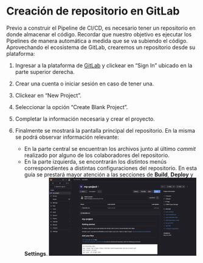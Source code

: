 # Creación de repositorio en GitLab

Previo a construir el Pipeline de CI/CD, es necesario tener un repositorio en donde almacenar el código. Recordar que nuestro objetivo es ejecutar los Pipelines de manera automática a medida que se va subiendo el código. Aprovechando el ecosistema de GitLab, crearemos un repositorio desde su plataforma:

1. Ingresar a la plataforma de [GitLab](https://about.gitlab.com/) y clickear en “Sign In” ubicado en la parte superior derecha.
2. Crear una cuenta o iniciar sesión en caso de tener una.
3. Clickear en “New Project”.
4. Seleccionar la opción “Create Blank Project”.
5. Completar la información necesaria y crear el proyecto.
6. Finalmente se mostrará la pantalla principal del repositorio. En la misma se podrá observar información relevante:

   - En la parte central se encuentran los archivos junto al último _commit_ realizado por alguno de los colaboradores del repositorio.
   - En la parte izquierda, se encontrarán los distintos menús correspondientes a distintas configuraciones del repositorio. En esta guía se prestará mayor atención a las secciones de **Build**, **Deploy** y **Settings**.
     <img src="../../img/guias/prerrequisitos/gitlab-repo-paso6.png" width="85%"/>
